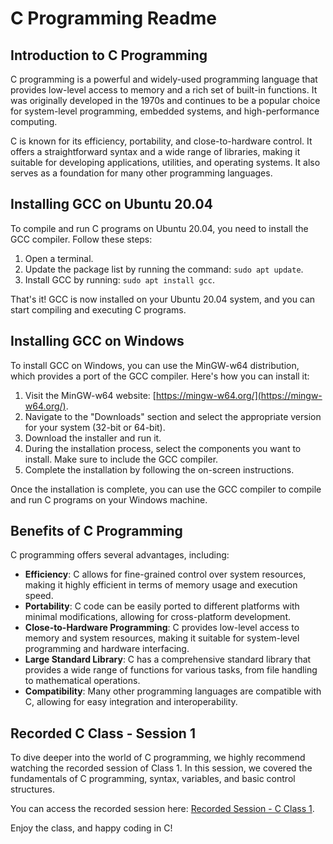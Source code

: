 # C Programming Readme

## Introduction to C Programming

C programming is a powerful and widely-used programming language that provides low-level access to memory and a rich set of built-in functions. It was originally developed in the 1970s and continues to be a popular choice for system-level programming, embedded systems, and high-performance computing.

C is known for its efficiency, portability, and close-to-hardware control. It offers a straightforward syntax and a wide range of libraries, making it suitable for developing applications, utilities, and operating systems. It also serves as a foundation for many other programming languages.

## Installing GCC on Ubuntu 20.04

To compile and run C programs on Ubuntu 20.04, you need to install the GCC compiler. Follow these steps:

1. Open a terminal.
2. Update the package list by running the command: `sudo apt update`.
3. Install GCC by running: `sudo apt install gcc`.

That's it! GCC is now installed on your Ubuntu 20.04 system, and you can start compiling and executing C programs.

## Installing GCC on Windows

To install GCC on Windows, you can use the MinGW-w64 distribution, which provides a port of the GCC compiler. Here's how you can install it:

1. Visit the MinGW-w64 website: [https://mingw-w64.org/](https://mingw-w64.org/).
2. Navigate to the "Downloads" section and select the appropriate version for your system (32-bit or 64-bit).
3. Download the installer and run it.
4. During the installation process, select the components you want to install. Make sure to include the GCC compiler.
5. Complete the installation by following the on-screen instructions.

Once the installation is complete, you can use the GCC compiler to compile and run C programs on your Windows machine.

## Benefits of C Programming

C programming offers several advantages, including:

- **Efficiency**: C allows for fine-grained control over system resources, making it highly efficient in terms of memory usage and execution speed.
- **Portability**: C code can be easily ported to different platforms with minimal modifications, allowing for cross-platform development.
- **Close-to-Hardware Programming**: C provides low-level access to memory and system resources, making it suitable for system-level programming and hardware interfacing.
- **Large Standard Library**: C has a comprehensive standard library that provides a wide range of functions for various tasks, from file handling to mathematical operations.
- **Compatibility**: Many other programming languages are compatible with C, allowing for easy integration and interoperability.

## Recorded C Class - Session 1

To dive deeper into the world of C programming, we highly recommend watching the recorded session of Class 1. In this session, we covered the fundamentals of C programming, syntax, variables, and basic control structures.

You can access the recorded session here: [Recorded Session - C Class 1](https://www.youtube.com/watch?v=vaPM5R2Om4M&t=457s).

Enjoy the class, and happy coding in C!
